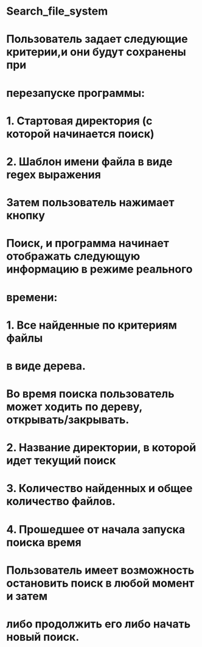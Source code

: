 # Search_file_system
# Пользователь задает следующие критерии,и они будут сохранены при
# перезапуске программы:
# 1. Стартовая директория (с которой начинается поиск)
# 2. Шаблон имени файла в виде regex выражения
 
# Затем пользователь нажимает кнопку
# Поиск,  и программа начинает отображать следующую информацию в режиме реального
# времени:
# 1. Все найденные по критериям файлы
# в виде дерева.
# Во время поиска пользователь может ходить по дереву, открывать/закрывать.        
# 2.   Название директории, в которой идет текущий поиск
# 3.   Количество найденных и общее количество файлов.
# 4.   Прошедшее от начала запуска поиска время
# Пользователь имеет возможность остановить поиск в любой момент и затем
# либо продолжить его либо начать новый поиск.
